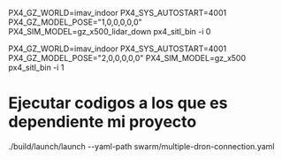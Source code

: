 PX4_GZ_WORLD=imav_indoor PX4_SYS_AUTOSTART=4001 PX4_GZ_MODEL_POSE="1,0,0,0,0,0" PX4_SIM_MODEL=gz_x500_lidar_down px4_sitl_bin -i 0

PX4_GZ_WORLD=imav_indoor PX4_SYS_AUTOSTART=4001 PX4_GZ_MODEL_POSE="2,0,0,0,0,0" PX4_SIM_MODEL=gz_x500 px4_sitl_bin -i 1

# Ejecutar codigos a los que es dependiente mi proyecto
./build/launch/launch --yaml-path swarm/multiple-dron-connection.yaml
